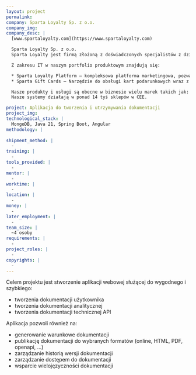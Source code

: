 ```yaml
---
layout: project
permalink:
company: Sparta Loyalty Sp. z o.o. 
company_img:
company_desc: |
  [www.spartaloyalty.com](https://www.spartaloyalty.com)

  Sparta Loyalty Sp. z o.o.
  Sparta Loyalty jest firmą złożoną z doświadczonych specjalistów z dziedziny MarTech. Zajmują się kompleksowym tworzeniem projektów CDP/CRM/Loyalty i programów kart podarunkowych.

  Z zakresu IT w naszym portfolio produktowym znajdują się:

  * Sparta Loyalty Platform – kompleksowa platforma marketingowa, pozwalająca obsłużyć każdą mechanikę programu (punkty, rabaty, kupony, grywalizacja, gratisy).
  * Sparta Gift Cards – Narzędzie do obsługi kart podarunkowych wraz z obsługą płatności w sklepach fizycznych i sklepie internetowym.

  Nasze produkty i usługi są obecne w biznesie wielu marek takich jak: MOL (były Lotos Paliwa), Empik, The Body Shop, Briju, Gatta, iDream (Apple Reseller), Kazar, Spar.
  Nasze systemy działają w ponad 14 tyś sklepów w CEE. 

project: Aplikacja do tworzenia i utrzymywania dokumentacji 
project_img:
technological_stack: |
  MongoDB, Java 21, Spring Boot, Angular
methodology: |
  
shipment_method: |
  -
training: |
  -
tools_provided: |
  -
mentor: |
  -
worktime: |
  -
location: |
  -
money: |
  -
later_employment: |
  -
team_size: |
  ~4 osoby
requirements: |
  -
project_roles: |
  -
copyrights: |
  -
---
```

Celem projektu jest stworzenie aplikacji webowej służącej do wygodnego i szybkiego:

* tworzenia dokumentacji użytkownika
* tworzenia dokumentacji analitycznej
* tworzenia dokumentacji technicznej API

Aplikacja pozwoli również na:

* generowanie warunkowe dokumentacji
* publikację dokumentacji do wybranych formatów (online, HTML, PDF, openapi, ...)
* zarządzanie historią wersji dokumentacji
* zarządzanie dostępem do dokumentacji
* wsparcie wielojęzyczności dokumentacji


